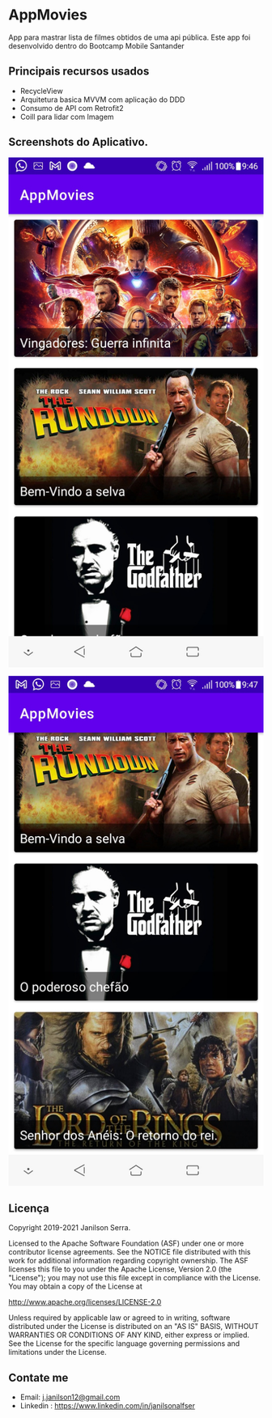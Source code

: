 # AppMovies
App para mastrar lista de filmes obtidos de uma api pública.
Este app foi desenvolvido dentro do Bootcamp Mobile Santander

## Principais recursos usados

 - RecycleView
 - Arquitetura basica MVVM com aplicação do DDD
 - Consumo de API com Retrofit2
 - Coill para lidar com Imagem

## Screenshots do Aplicativo.

![home](./screenshots/screen_1.jpg)

![home2](./screenshots/screen_2.jpg)

## Licença

Copyright 2019-2021 Janilson Serra.

Licensed to the Apache Software Foundation (ASF) under one or more contributor
license agreements.  See the NOTICE file distributed with this work for
additional information regarding copyright ownership.  The ASF licenses this
file to you under the Apache License, Version 2.0 (the "License"); you may not
use this file except in compliance with the License.  You may obtain a copy of
the License at

http://www.apache.org/licenses/LICENSE-2.0

Unless required by applicable law or agreed to in writing, software
distributed under the License is distributed on an "AS IS" BASIS, WITHOUT
WARRANTIES OR CONDITIONS OF ANY KIND, either express or implied.  See the
License for the specific language governing permissions and limitations under
the License.

## Contate me

- Email: j.janilson12@gmail.com
- Linkedin : https://www.linkedin.com/in/janilsonalfser